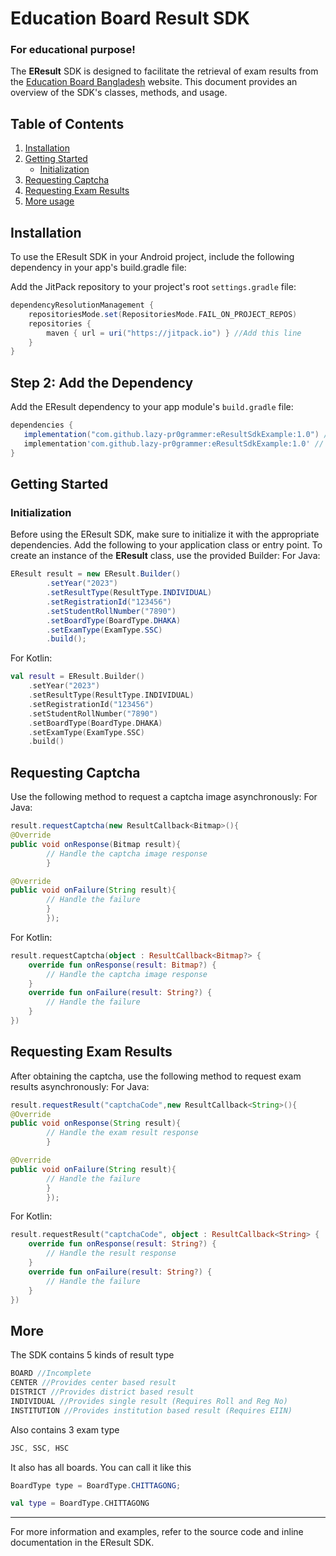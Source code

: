 # Education Board Result SDK

### For educational purpose!

The **EResult** SDK is designed to facilitate the retrieval of exam results from
the [Education Board Bangladesh](https://eboardresults.com/bn/ebr.app/home/) website. This document
provides an overview of the SDK's classes, methods, and usage.

## Table of Contents

1. [Installation](#installation)
2. [Getting Started](#getting-started)
    - [Initialization](#initialization)
3. [Requesting Captcha](#requesting-captcha)
4. [Requesting Exam Results](#requesting-exam-results)
5. [More usage](#more)

## Installation

To use the EResult SDK in your Android project, include the following dependency in your app's
build.gradle file:

Add the JitPack repository to your project's root `settings.gradle` file:

```groovy
dependencyResolutionManagement {
    repositoriesMode.set(RepositoriesMode.FAIL_ON_PROJECT_REPOS)
    repositories {
        maven { url = uri("https://jitpack.io") } //Add this line
    }
}
```

## Step 2: Add the Dependency

Add the EResult dependency to your app module's `build.gradle` file:

 ```gradle
dependencies {
    implementation("com.github.lazy-pr0grammer:eResultSdkExample:1.0") // For gradle.ktx
    implementation'com.github.lazy-pr0grammer:eResultSdkExample:1.0' // For gradle.groovy
}
```

## Getting Started

### Initialization

Before using the EResult SDK, make sure to initialize it with the appropriate dependencies. Add the
following to your application class or entry point.
To create an instance of the **EResult** class, use the provided Builder:
For Java:

```java
EResult result = new EResult.Builder()
        .setYear("2023")
        .setResultType(ResultType.INDIVIDUAL)
        .setRegistrationId("123456")
        .setStudentRollNumber("7890")
        .setBoardType(BoardType.DHAKA)
        .setExamType(ExamType.SSC)
        .build();
```

For Kotlin:

```kotlin
val result = EResult.Builder()
    .setYear("2023")
    .setResultType(ResultType.INDIVIDUAL)
    .setRegistrationId("123456")
    .setStudentRollNumber("7890")
    .setBoardType(BoardType.DHAKA)
    .setExamType(ExamType.SSC)
    .build()
```

## Requesting Captcha

Use the following method to request a captcha image asynchronously:
For Java:

```java
result.requestCaptcha(new ResultCallback<Bitmap>(){
@Override
public void onResponse(Bitmap result){
        // Handle the captcha image response
        }

@Override
public void onFailure(String result){
        // Handle the failure
        }
        });
```

For Kotlin:

```kotlin
result.requestCaptcha(object : ResultCallback<Bitmap?> {
    override fun onResponse(result: Bitmap?) {
        // Handle the captcha image response
    }
    override fun onFailure(result: String?) {
        // Handle the failure
    }
})
```

## Requesting Exam Results

After obtaining the captcha, use the following method to request exam results asynchronously:
For Java:

```java
result.requestResult("captchaCode",new ResultCallback<String>(){
@Override
public void onResponse(String result){
        // Handle the exam result response
        }

@Override
public void onFailure(String result){
        // Handle the failure
        }
        });
```

For Kotlin:

```kotlin
result.requestResult("captchaCode", object : ResultCallback<String> {
    override fun onResponse(result: String?) {
        // Handle the result response
    }
    override fun onFailure(result: String?) {
        // Handle the failure
    }
})
```

## More

The SDK contains 5 kinds of result type

```kotlin
BOARD //Incomplete
CENTER //Provides center based result
DISTRICT //Provides district based result
INDIVIDUAL //Provides single result (Requires Roll and Reg No)
INSTITUTION //Provides institution based result (Requires EIIN)
```

Also contains 3 exam type

```kotlin
JSC, SSC, HSC
```

It also has all boards. You can call it like this

```java
BoardType type = BoardType.CHITTAGONG;
```

```kotlin
val type = BoardType.CHITTAGONG
```

---

For more information and examples, refer to the source code and inline documentation in the EResult
SDK.
